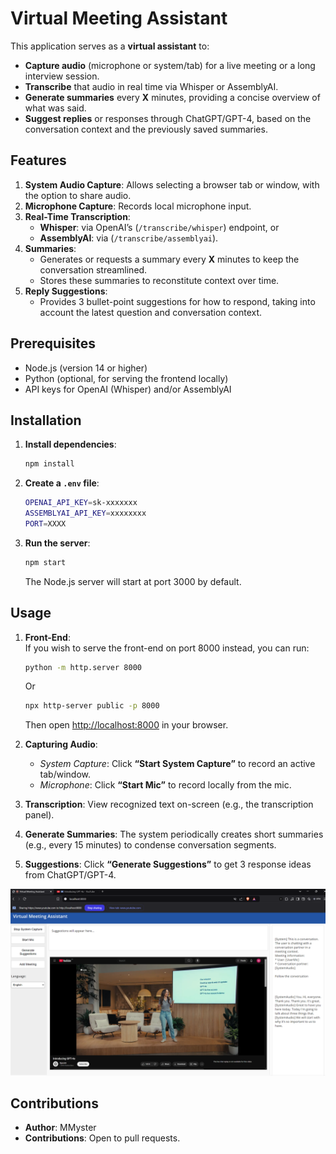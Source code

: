 # Virtual Meeting Assistant

This application serves as a **virtual assistant** to:

- **Capture audio** (microphone or system/tab) for a live meeting or a long interview session.  
- **Transcribe** that audio in real time via Whisper or AssemblyAI.  
- **Generate summaries** every **X** minutes, providing a concise overview of what was said.  
- **Suggest replies** or responses through ChatGPT/GPT-4, based on the conversation context and the previously saved summaries.

## Features

1. **System Audio Capture**: Allows selecting a browser tab or window, with the option to share audio.  
2. **Microphone Capture**: Records local microphone input.  
3. **Real-Time Transcription**:  
   - **Whisper**: via OpenAI’s \(`/transcribe/whisper`\) endpoint, or  
   - **AssemblyAI**: via \(`/transcribe/assemblyai`\).  
4. **Summaries**:  
   - Generates or requests a summary every **X** minutes to keep the conversation streamlined.  
   - Stores these summaries to reconstitute context over time.  
5. **Reply Suggestions**:  
   - Provides 3 bullet-point suggestions for how to respond, taking into account the latest question and conversation context.  

## Prerequisites  
- Node.js (version 14 or higher)  
- Python (optional, for serving the frontend locally)  
- API keys for OpenAI (Whisper) and/or AssemblyAI

## Installation

1. **Install dependencies**:
   ```bash
   npm install
   ```
2. **Create a `.env` file**:
   ```bash
   OPENAI_API_KEY=sk-xxxxxxx
   ASSEMBLYAI_API_KEY=xxxxxxxx
   PORT=XXXX
   ```
   
3. **Run the server**:
   ```bash
   npm start
   ```
   The Node.js server will start at port 3000 by default.

## Usage

1. **Front-End**:  
   If you wish to serve the front-end on port 8000 instead, you can run:
   ```bash
   python -m http.server 8000
   ```
   Or

   ```bash
   npx http-server public -p 8000
   ```
   Then open [http://localhost:8000](http://localhost:8000) in your browser.
2. **Capturing Audio**:  
   - *System Capture*: Click **“Start System Capture”** to record an active tab/window.  
   - *Microphone*: Click **“Start Mic”** to record locally from the mic.
3. **Transcription**: View recognized text on-screen (e.g., the transcription panel).  
4. **Generate Summaries**: The system periodically creates short summaries (e.g., every 15 minutes) to condense conversation segments.  
5. **Suggestions**: Click **“Generate Suggestions”** to get 3 response ideas from ChatGPT/GPT-4.

![alt text](https://github.com/MMyster/MeetCopilot/blob/develop/img/test.png?raw=true)

## Contributions

- **Author**: MMyster 
- **Contributions**: Open to pull requests.  
